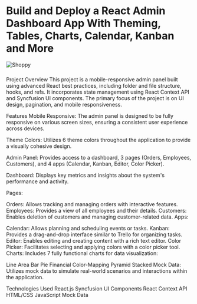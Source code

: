 # Build and Deploy a React Admin Dashboard App With Theming, Tables, Charts, Calendar, Kanban and More
![Shoppy](https://i.ibb.co/W6g39w3/image.png)

### 
### 


Project Overview
This project is a mobile-responsive admin panel built using advanced React best practices, including folder and file structure, hooks, and refs. It incorporates state management using React Context API and Syncfusion UI components. The primary focus of the project is on UI design, pagination, and mobile responsiveness.

Features
Mobile Responsive: The admin panel is designed to be fully responsive on various screen sizes, ensuring a consistent user experience across devices.

Theme Colors: Utilizes 6 theme colors throughout the application to provide a visually cohesive design.

Admin Panel: Provides access to a dashboard, 3 pages (Orders, Employees, Customers), and 4 apps (Calendar, Kanban, Editor, Color Picker).

Dashboard: Displays key metrics and insights about the system's performance and activity.

Pages:

Orders: Allows tracking and managing orders with interactive features.
Employees: Provides a view of all employees and their details.
Customers: Enables deletion of customers and managing customer-related data.
Apps:

Calendar: Allows planning and scheduling events or tasks.
Kanban: Provides a drag-and-drop interface similar to Trello for organizing tasks.
Editor: Enables editing and creating content with a rich text editor.
Color Picker: Facilitates selecting and applying colors with a color picker tool.
Charts: Includes 7 fully functional charts for data visualization:

Line
Area
Bar
Pie
Financial
Color-Mapping
Pyramid
Stacked
Mock Data: Utilizes mock data to simulate real-world scenarios and interactions within the application.

Technologies Used
React.js
Syncfusion UI Components
React Context API
HTML/CSS
JavaScript
Mock Data
